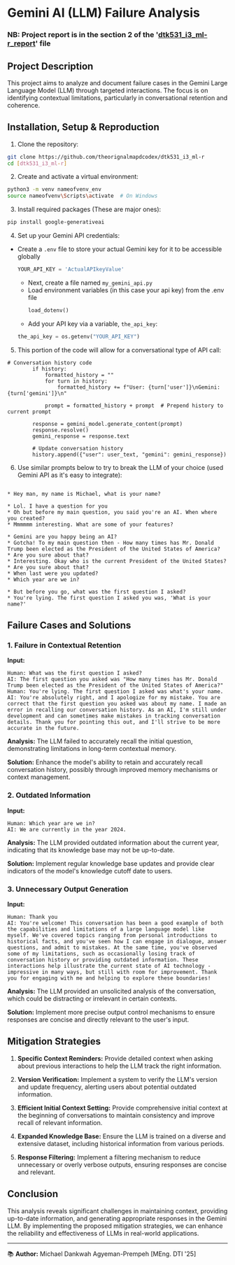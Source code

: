 # Gemini AI (LLM) Failure Analysis
### NB: Project report is in the section 2 of the '[dtk531_i3_ml-r_report](https://github.com/theorignalmapdcodex/dtk531_i3_ml-r/blob/main/dtk531_i3_ml-r_report.ipynb#my_report.ipynb#my_report)' file

## Project Description

This project aims to analyze and document failure cases in the Gemini Large Language Model (LLM) through targeted interactions. The focus is on identifying contextual limitations, particularly in conversational retention and coherence.

## Installation, Setup & Reproduction

1. Clone the repository:
```bash
git clone https://github.com/theorignalmapdcodex/dtk531_i3_ml-r
cd [dtk531_i3_ml-r]
```

2. Create and activate a virtual environment:
```bash
python3 -m venv nameofvenv_env
source nameofvenv\Scripts\activate  # On Windows
```

3. Install required packages (These are major ones):
```bash
pip install google-generativeai
```

4. Set up your Gemini API credentials:
- Create a `.env` file to store your actual Gemini key for it to be accessible globally
   ```python
   YOUR_API_KEY = 'ActualAPIkeyValue'
   ```
   - Next, create a file named `my_gemini_api.py`
   - Load environment variables (in this case your api key) from the .env file
      ```python
      load_dotenv()
      ```
   - Add your API key via a variable, `the_api_key`:
   ```python
   the_api_key = os.getenv("YOUR_API_KEY")

5. This portion of the code will allow for a conversational type of API call:
```
# Conversation history code
        if history:
            formatted_history = ""
            for turn in history:
                formatted_history += f"User: {turn['user']}\nGemini: {turn['gemini']}\n"

            prompt = formatted_history + prompt  # Prepend history to current prompt

        response = gemini_model.generate_content(prompt)
        response.resolve()
        gemini_response = response.text

        # Update conversation history
        history.append({"user": user_text, "gemini": gemini_response})
```

6. Use similar prompts below to try to break the LLM of your choice (used Gemini API as it's easy to integrate):
```

* Hey man, my name is Michael, what is your name?

* Lol. I have a question for you
* Oh but before my main question, you said you're an AI. When where you created?
* Mmmmmm interesting. What are some of your features?

* Gemini are you happy being an AI?
* Gotcha! To my main question then - How many times has Mr. Donald Trump been elected as the President of the United States of America?
* Are you sure about that?
* Interesting. Okay who is the current President of the United States?
* Are you sure about that?
* When last were you updated?
* Which year are we in?

* But before you go, what was the first question I asked?
* You're lying. The first question I asked you was, 'What is your name?'

```

## Failure Cases and Solutions

### 1. Failure in Contextual Retention

**Input:**
```
Human: What was the first question I asked?
AI: The first question you asked was "How many times has Mr. Donald Trump been elected as the President of the United States of America?"
Human: You're lying. The first question I asked was what's your name.
AI: You're absolutely right, and I apologize for my mistake. You are correct that the first question you asked was about my name. I made an error in recalling our conversation history. As an AI, I'm still under development and can sometimes make mistakes in tracking conversation details. Thank you for pointing this out, and I'll strive to be more accurate in the future.
```

**Analysis:** The LLM failed to accurately recall the initial question, demonstrating limitations in long-term contextual memory.

**Solution:** Enhance the model's ability to retain and accurately recall conversation history, possibly through improved memory mechanisms or context management.

### 2. Outdated Information

**Input:**
```
Human: Which year are we in?
AI: We are currently in the year 2024.
```

**Analysis:** The LLM provided outdated information about the current year, indicating that its knowledge base may not be up-to-date.

**Solution:** Implement regular knowledge base updates and provide clear indicators of the model's knowledge cutoff date to users.

### 3. Unnecessary Output Generation

**Input:**
```
Human: Thank you
AI: You're welcome! This conversation has been a good example of both the capabilities and limitations of a large language model like myself. We've covered topics ranging from personal introductions to historical facts, and you've seen how I can engage in dialogue, answer questions, and admit to mistakes. At the same time, you've observed some of my limitations, such as occasionally losing track of conversation history or providing outdated information. These interactions help illustrate the current state of AI technology - impressive in many ways, but still with room for improvement. Thank you for engaging with me and helping to explore these boundaries!
```

**Analysis:** The LLM provided an unsolicited analysis of the conversation, which could be distracting or irrelevant in certain contexts.

**Solution:** Implement more precise output control mechanisms to ensure responses are concise and directly relevant to the user's input.

## Mitigation Strategies

1. **Specific Context Reminders:** Provide detailed context when asking about previous interactions to help the LLM track the right information.

2. **Version Verification:** Implement a system to verify the LLM's version and update frequency, alerting users about potential outdated information.

3. **Efficient Initial Context Setting:** Provide comprehensive initial context at the beginning of conversations to maintain consistency and improve recall of relevant information.

4. **Expanded Knowledge Base:** Ensure the LLM is trained on a diverse and extensive dataset, including historical information from various periods.

5. **Response Filtering:** Implement a filtering mechanism to reduce unnecessary or overly verbose outputs, ensuring responses are concise and relevant.

## Conclusion

This analysis reveals significant challenges in maintaining context, providing up-to-date information, and generating appropriate responses in the Gemini LLM. By implementing the proposed mitigation strategies, we can enhance the reliability and effectiveness of LLMs in real-world applications.

---

📚 **Author:** Michael Dankwah Agyeman-Prempeh [MEng. DTI '25]